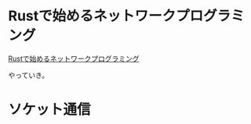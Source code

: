 # Rustで始めるネットワークプログラミング

[Rustで始めるネットワークプログラミング]( https://booth.pm/ja/items/1410513)

やっていき。

# ソケット通信
